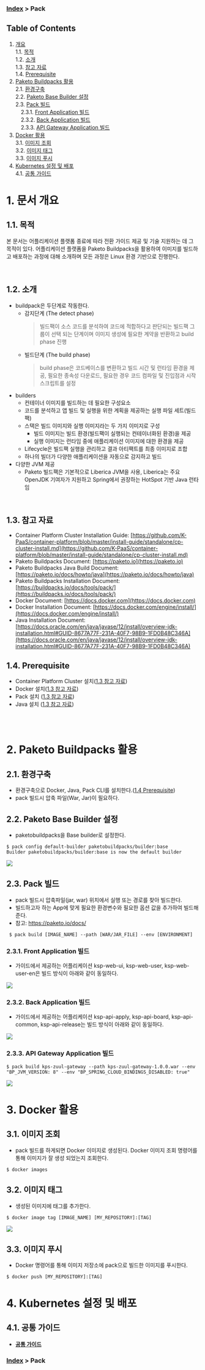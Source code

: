 ### [Index](https://github.com/K-PaaS/ap2cp-guide) > Pack

## Table of Contents

1. [개요](#1)  
 1.1. [목적](#1.1)  
 1.2. [소개](#1.2)  
 1.3. [참고 자료](#1.3)  
 1.4. [Prerequisite](#1.4)
2. [Paketo Buildpacks 활용](#2)  
 2.1. [환경구축](#2.1)   
 2.2. [Paketo Base Builder 설정](#2.2)  
 2.3. [Pack 빌드](#2.3)  
　2.3.1. [Front Application 빌드](#2.3.1)    
　2.3.2. [Back Application 빌드](#2.3.2)  
　2.3.3. [API Gateway Application 빌드](#2.3.3)  
3. [Docker 활용](#3)  
 3.1. [이미지 조회](#3.1)  
 3.2. [이미지 태그](#3.2)  
 3.3. [이미지 푸시](#3.3)  
4. [Kubernetes 설정 및 배포](#4)  
 4.1. [공통 가이드](#4.1)  

# <div id='1'/>1. 문서 개요
## <div id='1.1'/>1.1. 목적
본 문서는 어플리케이션 플랫폼 종료에 따라 전환 가이드 제공 및 기술 지원하는 데 그 목적이 있다. 어플리케이션 플랫폼을 Paketo Buildpacks을 활용하여 이미지를 빌드하고 배포하는 과정에 대해 소개하며 모든 과정은 Linux 환경 기반으로 진행한다.

<br>

## <div id='1.2'/>1.2. 소개
- buildpack은 두단계로 작동한다.
  + 감지단계 (The detect phase)
    > 빌드팩이 소스 코드를 분석하여 코드에 적합하다고 판단되는 빌드팩 그룹이 선택 되는 단계이며 이미지 생성에 필요한 계약을 반환하고 build phase 진행
  + 빌드단계 (The build phase)
    > build phase은 코드베이스를 변환하고 빌드 시간 및 런타임 환경을 제공, 필요한 종속성 다운로드, 필요한 경우 코드 컴파일 및 진입점과 시작 스크립트를 설정
- builders
  + 컨테이너 이미지를 빌드하는 데 필요한 구성요소
  + 코드를 분석하고 앱 빌드 및 실행을 위한 계획을 제공하는 실행 파일 세트(빌드팩)
  + 스택은 빌드 이미지와 실행 이미지라는 두 가지 이미지로 구성
    - 빌드 이미지는 빌드 환경(빌드팩이 실행되는 컨테이너화된 환경)을 제공 
    - 실행 이미지는 런타임 중에 애플리케이션 이미지에 대한 환경을 제공
  + Lifecycle은 빌드팩 실행을 관리하고 결과 아티팩트를 최종 이미지로 조합
  + 하나의 빌더가 다양한 애플리케이션을 자동으로 감지하고 빌드
- 다양한 JVM 제공
  + Paketo 빌드팩은 기본적으로 Liberica JVM을 사용, Liberica는 주요 OpenJDK 기여자가 지원하고 Spring에서 권장하는 HotSpot 기반 Java 런타임

<br>

## <div id='1.3'/>1.3. 참고 자료
- Container Platform Cluster Installation Guide: [https://github.com/K-PaaS/container-platform/blob/master/install-guide/standalone/cp-cluster-install.md](https://github.com/K-PaaS/container-platform/blob/master/install-guide/standalone/cp-cluster-install.md)
 - Paketo Buildpacks Document: [https://paketo.io](https://paketo.io)   
 - Paketo Buildpacks Java Build Document: [https://paketo.io/docs/howto/java](https://paketo.io/docs/howto/java)
 - Paketo Buildpacks Installation Document: [https://buildpacks.io/docs/tools/pack/](https://buildpacks.io/docs/tools/pack/)
 - Docker Document: [https://docs.docker.com](https://docs.docker.com)  
 - Docker Installation Document: [https://docs.docker.com/engine/install/](https://docs.docker.com/engine/install/)  
 - Java Installation Document: [https://docs.oracle.com/en/java/javase/12/install/overview-jdk-installation.html#GUID-8677A77F-231A-40F7-98B9-1FD0B48C346A](https://docs.oracle.com/en/java/javase/12/install/overview-jdk-installation.html#GUID-8677A77F-231A-40F7-98B9-1FD0B48C346A)

## <div id='1.4'/>1.4. Prerequisite
- Container Platform Cluster 설치([1.3 참고 자료](#1.3))
- Docker 설치([1.3 참고 자료](#1.3))
- Pack 설치 ([1.3 참고 자료](#1.3))
- Java 설치 ([1.3 참고 자료](#1.3))
  
<br><br>

# <div id='2'/>2. Paketo Buildpacks 활용

## <div id='2.1'/>2.1. 환경구축
- 환경구축으로 Docker, Java, Pack CLI를 설치한다.([1.4 Prerequisite](#1.3))
- pack 빌드시 압축 파일(War, Jar)이 필요하다.

## <div id='2.2'/>2.2. Paketo Base Builder 설정
- paketobuildpacks을 Base builder로 설정한다.
```
$ pack config default-builder paketobuildpacks/builder:base
Builder paketobuildpacks/builder:base is now the default builder
```
<kbd>
  <img src="../img/pack/pack_01.png">
</kbd>
<br>

## <div id='2.3'/>2.3. Pack 빌드
- pack 빌드시 압축파일(jar, war) 위치에서 실행 또는 경로를 찾아 빌드한다.
- 빌드하고자 하는 App에 맞게 필요한 환경변수와 필요한 옵션 값을 추가하여 빌드해 준다.
- 참고: https://paketo.io/docs/ 
```
 $ pack build [IMAGE_NAME] --path [WAR/JAR_FILE] --env [ENVIRONMENT]
```
### <div id='2.3.1'/>2.3.1. Front Application 빌드
- 가이드에서 제공하는 어플리케이션 ksp-web-ui, ksp-web-user, ksp-web-user-en은 빌드 방식이 아래와 같이 동일하다.
<kbd>
  <img src="../img/pack/pack_02.png">
</kbd>
<br>

### <div id='2.3.2'/>2.3.2. Back Application 빌드
- 가이드에서 제공하는 어플리케이션 ksp-api-apply, ksp-api-board, ksp-api-common, ksp-api-release는 빌드 방식이 아래와 같이 동일하다.
<kbd>
  <img src="../img/pack/pack_03.png">
</kbd>
<br>

### <div id='2.3.3'/>2.3.3. API Gateway Application 빌드
```
$ pack build kps-zuul-gateway --path kps-zuul-gateway-1.0.0.war --env "BP_JVM_VERSION: 8" --env "BP_SPRING_CLOUD_BINDINGS_DISABLED: true" 
```
<kbd>
  <img src="../img/pack/pack_04.png">
</kbd>
<br>


# <div id='3'/>3. Docker 활용
## <div id='3.1'/>3.1. 이미지 조회
- pack 빌드를 하게되면 Docker 이미지로 생성된다. Docker 이미지 조회 명령어를 통해 이미지가 잘 생성 되었는지 조회한다.
```
$ docker images
```
## <div id='3.2'/>3.2. 이미지 태그
- 생성된 이미지에 태그를 추가한다.
```
$ docker image tag [IMAGE_NAME] [MY_REPOSITORY]:[TAG]
```
<kbd>
  <img src="../img/pack/pack_05.png">
</kbd>
<br>

## <div id='3.3'/>3.3. 이미지 푸시
- Docker 명령어를 통해 이미지 저장소에 pack으로 빌드한 이미지를 푸시한다.
```
$ docker push [MY_REPOSITORY]:[TAG]
```

# <div id='4'/>4. Kubernetes 설정 및 배포
## <div id='4.1'/>4.1. 공통 가이드
- #### [공통 가이드](../common/common-guide.md)
### [Index](https://github.com/K-PaaS/ap2cp-guide) > Pack

